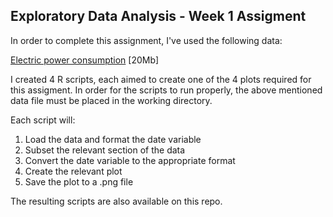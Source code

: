 ## Exploratory Data Analysis - Week 1 Assigment

In order to complete this assignment, I've used the following data: 

<a href="https://d396qusza40orc.cloudfront.net/exdata%2Fdata%2Fhousehold_power_consumption.zip">Electric power consumption</a> [20Mb]

I created 4 R scripts, each aimed to create one of the 4 plots required for this assigment. 
In order for the scripts to run properly, the above mentioned data file must be placed in the working directory.

Each script will:

1) Load the data and format the date variable  
2) Subset the relevant section of the data  
3) Convert the date variable to the appropriate format  
4) Create the relevant plot  
5) Save the plot to a .png file   

The resulting scripts are also available on this repo.
